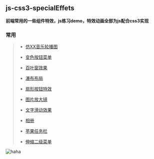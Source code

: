 ## js-css3-specialEffets

**前端常用的一些组件特效，js练习demo，特效动画全部为js配合css3实现**

### 常用

>+ [仿XX音乐轮播图](https://tanf1995.github.io/js-css3-specialEffets/仿XX音乐轮播图/index.html)
>
>+ [变色按钮菜单](https://tanf1995.github.io/js-css3-specialEffets/变色按钮菜单/index.html)
>
>+ [百叶窗效果](https://tanf1995.github.io/js-css3-specialEffets/百叶窗效果/index.html)
>
>+ [瀑布布局](https://tanf1995.github.io/js-css3-specialEffets/瀑布布局/index.html)
>
>+ [扇形按钮特效](https://tanf1995.github.io/js-css3-specialEffets/扇形按钮特效/index.html)
>
>+ [图片放大镜](https://tanf1995.github.io/js-css3-specialEffets/图片放大镜/index.html)
>
>+ [文字滑动效果](https://tanf1995.github.io/js-css3-specialEffets/文字滑动效果/index.html)
>
>+ [相册](https://tanf1995.github.io/js-css3-specialEffets/相册/index.html)
>
>+ [苹果任务栏](https://tanf1995.github.io/js-css3-specialEffets/苹果任务栏/index.html)
>
>+ [伸缩二级菜单](https://tanf1995.github.io/js-css3-specialEffets/伸缩二级菜单/index.html)

![haha](https://timgsa.baidu.com/timg?image&quality=80&size=b9999_10000&sec=1535988754564&di=a4f329fee195e3c3230cb94be0859dbd&imgtype=0&src=http%3A%2F%2Fimg3.duitang.com%2Fuploads%2Fitem%2F201601%2F15%2F20160115223205_CWRdv.thumb.700_0.jpeg)